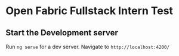 # Open Fabric Fullstack Intern Test

## Start the Development server
Run `ng serve` for a dev server. Navigate to `http://localhost:4200/`
